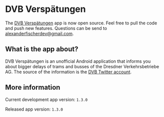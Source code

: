 # DVB Verspätungen

The [DVB Verspätungen](https://play.google.com/store/apps/details?id=eu.alexanderfischer.dvbverspaetungsinfo&hl=de) app is now open source. Feel free to pull the code and push new features. Questions can be send to alexanderfischerdev@gmail.com.

## What is the app about?

DVB Verspätungen is an unofficial Android application that informs you about bigger delays of trams and busses of the Dresdner Verkehrsbetriebe AG. The source of the information is the [DVB Twitter account](https://twitter.com/DVBAG).

## More information

Current development app version: `1.3.0`

Released app version: `1.3.0`
